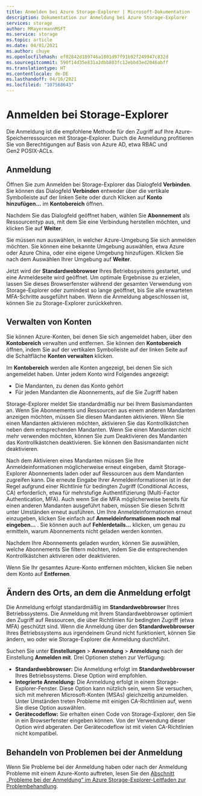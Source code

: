 ```yaml
---
title: Anmelden bei Azure Storage-Explorer | Microsoft-Dokumentation
description: Dokumentation zur Anmeldung bei Azure Storage-Explorer
services: storage
author: MRayermannMSFT
ms.service: storage
ms.topic: article
ms.date: 04/01/2021
ms.author: chuye
ms.openlocfilehash: ef02842d189746a1801d97f91b92f249947c832d
ms.sourcegitcommit: 590f14d35e831a2dbb803fc12ebbd3ed2046abff
ms.translationtype: HT
ms.contentlocale: de-DE
ms.lasthandoff: 04/16/2021
ms.locfileid: "107568643"
---
```

# <a name="sign-in-to-storage-explorer"></a>Anmelden bei Storage-Explorer

Die Anmeldung ist die empfohlene Methode für den Zugriff auf Ihre Azure-Speicherressourcen mit Storage-Explorer. Durch die Anmeldung profitieren Sie von Berechtigungen auf Basis von Azure AD, etwa RBAC und Gen2 POSIX-ACLs. 

## <a name="how-to-sign-in"></a>Anmeldung

Öffnen Sie zum Anmelden bei Storage-Explorer das Dialogfeld **Verbinden**. Sie können das Dialogfeld **Verbinden** entweder über die vertikale Symbolleiste auf der linken Seite oder durch Klicken auf **Konto hinzufügen...** im **Kontobereich** öffnen.

Nachdem Sie das Dialogfeld geöffnet haben, wählen Sie **Abonnement** als Ressourcentyp aus, mit dem Sie eine Verbindung herstellen möchten, und klicken Sie auf **Weiter**.

Sie müssen nun auswählen, in welcher Azure-Umgebung Sie sich anmelden möchten. Sie können eine bekannte Umgebung auswählen, etwa Azure oder Azure China, oder eine eigene Umgebung hinzufügen. Klicken Sie nach dem Auswählen Ihrer Umgebung auf **Weiter**.

Jetzt wird der **Standardwebbrowser** Ihres Betriebssystems gestartet, und eine Anmeldeseite wird geöffnet. Um optimale Ergebnisse zu erzielen, lassen Sie dieses Browserfenster während der gesamten Verwendung von Storage-Explorer oder zumindest so lange geöffnet, bis Sie alle erwarteten MFA-Schritte ausgeführt haben. Wenn die Anmeldung abgeschlossen ist, können Sie zu Storage-Explorer zurückkehren.

## <a name="managing-accounts"></a>Verwalten von Konten

Sie können Azure-Konten, bei denen Sie sich angemeldet haben, über den **Kontobereich** verwalten und entfernen. Sie können den **Kontobereich** öffnen, indem Sie auf der vertikalen Symbolleiste auf der linken Seite auf die Schaltfläche **Konten verwalten** klicken.

Im **Kontobereich** werden alle Konten angezeigt, bei denen Sie sich angemeldet haben. Unter jedem Konto wird Folgendes angezeigt:
- Die Mandanten, zu denen das Konto gehört
- Für jeden Mandanten die Abonnements, auf die Sie Zugriff haben

Storage-Explorer meldet Sie standardmäßig nur bei Ihrem Basismandanten an. Wenn Sie Abonnements und Ressourcen aus einem anderen Mandanten anzeigen möchten, müssen Sie diesen Mandanten aktivieren. Wenn Sie einen Mandanten aktivieren möchten, aktivieren Sie das Kontrollkästchen neben dem entsprechenden Mandanten. Wenn Sie einen Mandanten nicht mehr verwenden möchten, können Sie zum Deaktivieren des Mandanten das Kontrollkästchen deaktivieren. Sie können den Basismandanten nicht deaktivieren.

Nach dem Aktivieren eines Mandanten müssen Sie Ihre Anmeldeinformationen möglicherweise erneut eingeben, damit Storage-Explorer Abonnements laden oder auf Ressourcen aus dem Mandanten zugreifen kann. Die erneute Eingabe Ihrer Anmeldeinformationen ist in der Regel aufgrund einer Richtlinie für bedingten Zugriff (Conditional Access, CA) erforderlich, etwa für mehrstufige Authentifizierung (Multi-Factor Authentication, MFA). Auch wenn Sie die MFA möglicherweise bereits für einen anderen Mandanten ausgeführt haben, müssen Sie diesen Schritt unter Umständen erneut ausführen. Um Ihre Anmeldeinformationen erneut einzugeben, klicken Sie einfach auf **Anmeldeinformationen noch mal eingeben...** . Sie können auch auf **Fehlerdetails...** klicken, um genau zu ermitteln, warum Abonnements nicht geladen werden konnten.

Nachdem Ihre Abonnements geladen wurden, können Sie auswählen, welche Abonnements Sie filtern möchten, indem Sie die entsprechenden Kontrollkästchen aktivieren oder deaktivieren.

Wenn Sie Ihr gesamtes Azure-Konto entfernen möchten, klicken Sie neben dem Konto auf **Entfernen**.

## <a name="changing-where-sign-in-happens"></a>Ändern des Orts, an dem die Anmeldung erfolgt

Die Anmeldung erfolgt standardmäßig im **Standardwebbrowser** Ihres Betriebssystems. Die Anmeldung mit Ihrem Standardwebbrowser optimiert den Zugriff auf Ressourcen, die über Richtlinien für bedingten Zugriff (etwa MFA) geschützt sind. Wenn die Anmeldung über den **Standardwebbrowser** Ihres Betriebssystems aus irgendeinem Grund nicht funktioniert, können Sie ändern, wo oder wie Storage-Explorer die Anmeldung durchführt.

Suchen Sie unter **Einstellungen** > **Anwendung** > **Anmeldung** nach der Einstellung **Anmelden mit**. Drei Optionen stehen zur Verfügung:
- **Standardwebbrowser:** Die Anmeldung erfolgt im **Standardwebbrowser** Ihres Betriebssystems. Diese Option wird empfohlen.
- **Integrierte Anmeldung:** Die Anmeldung erfolgt in einem Storage-Explorer-Fenster. Diese Option kann nützlich sein, wenn Sie versuchen, sich mit mehreren Microsoft-Konten (MSAs) gleichzeitig anzumelden. Unter Umständen treten Probleme mit einigen CA-Richtlinien auf, wenn Sie diese Option auswählen.
- **Gerätecodeflow:** Sie erhalten einen Code von Storage-Explorer, den Sie in ein Browserfenster eingeben können. Von der Verwendung dieser Option wird abgeraten. Der Gerätecodeflow ist mit vielen CA-Richtlinien nicht kompatibel.

## <a name="troubleshooting-sign-in-issues"></a>Behandeln von Problemen bei der Anmeldung

Wenn Sie Probleme bei der Anmeldung haben oder nach der Anmeldung Probleme mit einem Azure-Konto auftreten, lesen Sie den [Abschnitt „Probleme bei der Anmeldung“ im Azure Storage-Explorer-Leitfaden zur Problembehandlung](./storage-explorer-troubleshooting.md#sign-in-issues).
